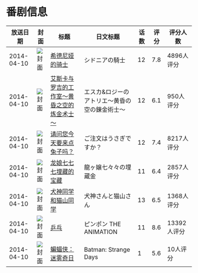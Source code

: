 # 番剧信息

|放送日期|封面|标题|日文标题|话数|评分|评分人数|
|---|---|---|---|---|---|---|
|2014-04-10|![封面](https://lain.bgm.tv/pic/cover/c/57/23/77476_4TwHt.jpg)|[希德尼娅的骑士](https://bangumi.tv/subject/77476)|シドニアの騎士|12|7.8|4896人评分|
|2014-04-10|![封面](https://lain.bgm.tv/pic/cover/c/b2/a0/87593_bx66p.jpg)|[艾斯卡与罗吉的工作室～黄昏之空的炼金术士～](https://bangumi.tv/subject/87593)|エスカ&ロジーのアトリエ〜黄昏の空の錬金術士〜|12|6.1|950人评分|
|2014-04-10|![封面](https://lain.bgm.tv/pic/cover/c/9f/2f/88287_h4xKo.jpg)|[请问您今天要来点兔子吗？](https://bangumi.tv/subject/88287)|ご注文はうさぎですか？|12|7.4|8217人评分|
|2014-04-10|![封面](https://lain.bgm.tv/pic/cover/c/c0/30/90388_oSA9J.jpg)|[龙娘七七七埋藏的宝藏](https://bangumi.tv/subject/90388)|龍ヶ嬢七々々の埋蔵金|11|6.4|2857人评分|
|2014-04-10|![封面](https://lain.bgm.tv/pic/cover/c/f7/bd/93509_hF4z6.jpg)|[犬神同学和猫山同学](https://bangumi.tv/subject/93509)|犬神さんと猫山さん|13|6.5|1368人评分|
|2014-04-10|![封面](https://lain.bgm.tv/pic/cover/c/1e/63/93739_TZ9dS.jpg)|[乒乓](https://bangumi.tv/subject/93739)|ピンポン THE ANIMATION|11|8.6|13392人评分|
|2014-04-10|![封面](https://lain.bgm.tv/pic/cover/c/51/2f/101920_didvB.jpg)|[蝙蝠侠：迷雾奇日](https://bangumi.tv/subject/101920)|Batman: Strange Days|1|5.6|10人评分|
